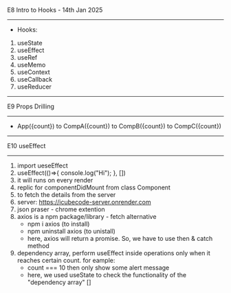 E8 Intro to Hooks - 14th Jan 2025
__________________________
- Hooks:
1. useState
2. useEffect
3. useRef
4. useMemo
5. useContext
6. useCallback
7. useReducer
--------------------------
E9 Props Drilling
__________________________
- App({count}) to CompA({count}) to CompB({count}) to CompC({count})
--------------------------
E10 useEffect
__________________________
1. import ueseEffect
2. useEffect(()=>{
        console.log("Hi");
    }, [])
3. it will runs on every render
4. replic for componentDidMount from class Component
5. to fetch the details from the server
6. server: https://icubecode-server.onrender.com
7. json praser - chrome extention
8. axios is a npm package/library - fetch alternative
    - npm i axios (to install)
    - npm uninstall axios (to unistall)
    - here, axios will return a promise. So, we have to use then & catch method
9. dependency array, perform useEffect inside operations only when it reaches certain count.
    for eample:
    - count === 10 then only show some alert message
    - here, we used useState to check the functionality of the "dependency array" [] 